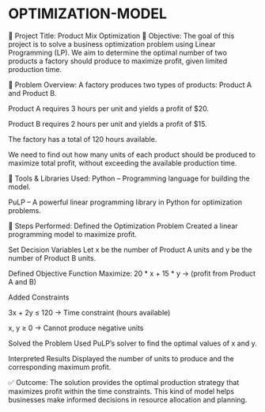 # OPTIMIZATION-MODEL
📌 Project Title: Product Mix Optimization
🧾 Objective:
The goal of this project is to solve a business optimization problem using Linear Programming (LP). We aim to determine the optimal number of two products a factory should produce to maximize profit, given limited production time.

🧠 Problem Overview:
A factory produces two types of products: Product A and Product B.

Product A requires 3 hours per unit and yields a profit of $20.

Product B requires 2 hours per unit and yields a profit of $15.

The factory has a total of 120 hours available.

We need to find out how many units of each product should be produced to maximize total profit, without exceeding the available production time.

🧰 Tools & Libraries Used:
Python – Programming language for building the model.

PuLP – A powerful linear programming library in Python for optimization problems.

🔧 Steps Performed:
Defined the Optimization Problem
Created a linear programming model to maximize profit.

Set Decision Variables
Let x be the number of Product A units and y be the number of Product B units.

Defined Objective Function
Maximize:
20 * x + 15 * y → (profit from Product A and B)

Added Constraints

3x + 2y ≤ 120 → Time constraint (hours available)

x, y ≥ 0 → Cannot produce negative units

Solved the Problem
Used PuLP’s solver to find the optimal values of x and y.

Interpreted Results
Displayed the number of units to produce and the corresponding maximum profit.

✅ Outcome:
The solution provides the optimal production strategy that maximizes profit within the time constraints. This kind of model helps businesses make informed decisions in resource allocation and planning.
